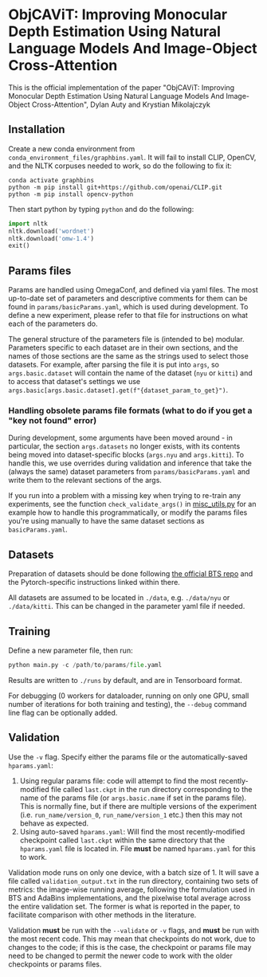 # ObjCAViT: Improving Monocular Depth Estimation Using Natural Language Models And Image-Object Cross-Attention
This is the official implementation of the paper "ObjCAViT: Improving Monocular Depth Estimation Using Natural Language
Models And Image-Object Cross-Attention", Dylan Auty and Krystian Mikolajczyk

## Installation
Create a new conda environment from `conda_environment_files/graphbins.yaml`. It will fail to install CLIP, OpenCV, and the NLTK corpuses needed to work, so do the following to fix it:

```
conda activate graphbins
python -m pip install git+https://github.com/openai/CLIP.git
python -m pip install opencv-python
```

Then start python by typing `python` and do the following:
```python
import nltk
nltk.download('wordnet')
nltk.download('omw-1.4')
exit()
```

## Params files
Params are handled using OmegaConf, and defined via yaml files. The most up-to-date set of parameters and descriptive comments for them can be found in `params/basicParams.yaml`, which is used during development. To define a new experiment, please refer to that file for instructions on what each of the parameters do.

The general structure of the parameters file is (intended to be) modular. Parameters specific to each dataset are in their own sections, and the names of those sections are the same as the strings used to select those datasets. For example, after parsing the file it is put into `args`, so `args.basic.dataset` will contain the name of the dataset (`nyu` or `kitti`) and to access that dataset's settings we use `args.basic[args.basic.dataset].get(f"{dataset_param_to_get}")`.

### Handling obsolete params file formats (what to do if you get a "key not found" error)
During development, some arguments have been moved around - in particular, the section `args.datasets` no longer exists, with its contents being moved into dataset-specific blocks (`args.nyu` and `args.kitti`). To handle this, we use overrides during validation and inference that take the (always the same) dataset parameters from `params/basicParams.yaml` and write them to the relevant sections of the args.

If you run into a problem with a missing key when trying to re-train any experiments, see the function `check_validate_args()` in [misc_utils.py](misc_utils.py) for an example how to handle this programmatically, or modify the params files you're using manually to have the same dataset sections as `basicParams.yaml`.

## Datasets
Preparation of datasets should be done following [the official BTS repo](https://github.com/cleinc/bts) and the Pytorch-specific instructions linked within there.

All datasets are assumed to be located in `./data`, e.g. `./data/nyu` or `./data/kitti`. This can be changed in the parameter yaml file if needed.

## Training
Define a new parameter file, then run:
```python
python main.py -c /path/to/params/file.yaml
```

Results are written to `./runs` by default, and are in Tensorboard format.

For debugging (0 workers for dataloader, running on only one GPU, small number of iterations for both training and testing), the `--debug` command line flag can be optionally added.

## Validation
Use the `-v` flag. Specify either the params file or the automatically-saved `hparams.yaml`:
1. Using regular params file: code will attempt to find the most recently-modified file called `last.ckpt` in the run directory corresponding to the name of the params file (or `args.basic.name` if set in the params file). This is normally fine, but if there are multiple versions of the experiment (i.e. `run_name/version_0`, `run_name/version_1` etc.) then this may not behave as expected.
2. Using auto-saved `hparams.yaml`: Will find the most recently-modified checkpoint called `last.ckpt` within the same directory that the `hparams.yaml` file is located in. File **must** be named `hparams.yaml` for this to work.

Validation mode runs on only one device, with a batch size of 1. It will save a file called `validation_output.txt` in the run directory, containing two sets of metrics: the image-wise running average, following the formulation used in BTS and AdaBins implementations, and the pixelwise total average across the entire validation set. The former is what is reported in the paper, to facilitate comparison with other methods in the literature.

Validation **must** be run with the `--validate` or `-v` flags, and **must** be run with the most recent code. This may mean that checkpoints do not work, due to changes to the code; if this is the case, the checkpoint or params file may need to be changed to permit the newer code to work with the older checkpoints or params files.
